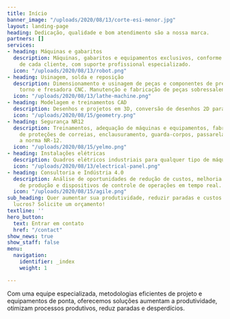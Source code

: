 ```yaml
---
title: Início
banner_image: "/uploads/2020/08/13/corte-esi-menor.jpg"
layout: landing-page
heading: Dedicação, qualidade e bom atendimento são a nossa marca.
partners: []
services:
- heading: Máquinas e gabaritos
  description: Máquinas, gabaritos e equipamentos exclusivos, conforme as necessidades
    de cada cliente, com suporte profissional especializado.
  icon: "/uploads/2020/08/13/robot.png"
- heading: Usinagem, solda e reposição
  description: Dimensionamento e usinagem de peças e componentes de precisão em plaina,
    torno e fresadora CNC. Manutenção e fabricação de peças sobressalentes
  icon: "/uploads/2020/08/13/lathe-machine.png"
- heading: Modelagem e treinamentos CAD
  description: Desenhos e projetos em 3D, conversão de desenhos 2D para 3D.
  icon: "/uploads/2020/08/15/geometry.png"
- heading: Segurança NR12
  description: Treinamentos, adequação de máquinas e equipamentos, fabricação e instalação
    de proteções de correias, enclausuramento, guarda-corpos, passarelas, conforme
    a norma NR-12.
  icon: "/uploads/2020/08/15/yelmo.png"
- heading: Instalações elétricas
  description: Quadros elétricos industriais para qualquer tipo de máquina ou indústria.
  icon: "/uploads/2020/08/13/electrical-panel.png"
- heading: Consultoria e Indústria 4.0
  description: Análise de oportunidades de redução de custos, melhoria de processos
    de produção e dispositivos de controle de operações em tempo real.
  icon: "/uploads/2020/08/15/agile.png"
sub_heading: Quer aumentar sua produtividade, reduzir paradas e custos e otimizar
  lucros? Solicite um orçamento!
textline: ''
hero_button:
  text: Entrar em contato
  href: "/contact"
show_news: true
show_staff: false
menu:
  navigation:
    identifier: _index
    weight: 1

---
```

Com uma equipe especializada, metodologias eficientes de projeto e equipamentos de ponta, oferecemos soluções aumentam a produtividade, otimizam processos produtivos, reduz paradas e desperdícios.